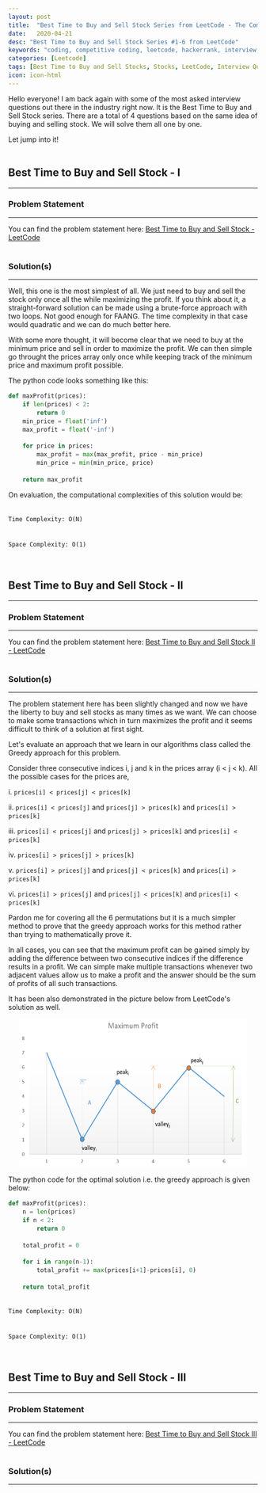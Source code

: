 ```yaml
---
layout: post
title:  "Best Time to Buy and Sell Stock Series from LeetCode - The Complete Guide"
date:   2020-04-21
desc: "Best Time to Buy and Sell Stock Series #1-6 from LeetCode"
keywords: "coding, competitive coding, leetcode, hackerrank, interview, question"
categories: [Leetcode]
tags: [Best Time to Buy and Sell Stocks, Stocks, LeetCode, Interview Question]
icon: icon-html
---
```


Hello everyone! I am back again with some of the most asked interview questions out there in the industry right now. It is the Best Time to Buy and Sell Stock series. There are a total of 4 questions based on the same idea of buying and selling stock. We will solve them all one by one.

Let jump into it!
<br/><br/>

## Best Time to Buy and Sell Stock - I
-------------------------------------

### Problem Statement
-------------------------------------
You can find the problem statement here: [Best Time to Buy and Sell Stock - LeetCode](https://leetcode.com/problems/best-time-to-buy-and-sell-stock/)
<br/><br/>

### Solution(s)
-------------------------------------
Well, this one is the most simplest of all. We just need to buy and sell the stock only once all the while maximizing the profit. If you think about it, a straight-forward solution can be made using a brute-force approach with two loops. Not good enough for FAANG. The time complexity in that case would quadratic and we can do much better here.

With some more thought, it will become clear that we need to buy at the minimum price and sell in order to maximize the profit. We can then simple go throught the prices array only once while keeping track of the minimum price and maximum profit possible.

The python code looks something like this:

```python
def maxProfit(prices):
    if len(prices) < 2:
        return 0
    min_price = float('inf')
    max_profit = float('-inf')

    for price in prices:
        max_profit = max(max_profit, price - min_price)
        min_price = min(min_price, price)
    
    return max_profit
```

On evaluation, the computational complexities of this solution would be:

<code>
Time Complexity: O(N)
<br/>
Space Complexity: O(1)
</code>
<br/><br/>

## Best Time to Buy and Sell Stock - II
-------------------------------------

### Problem Statement
-------------------------------------
You can find the problem statement here: [Best Time to Buy and Sell Stock II -  LeetCode](https://leetcode.com/problems/best-time-to-buy-and-sell-stock-ii/)
<br/><br/>

### Solution(s)
-------------------------------------
The problem statement here has been slightly changed and now we have the liberty to buy and sell stocks as many times as we want. We can choose to make some transactions which in turn maximizes the profit and it seems difficult to think of a solution at first sight.

Let's evaluate an approach that we learn in our algorithms class called the Greedy approach for this problem.

Consider three consecutive indices i, j and k in the prices array (i < j < k). All the possible cases for the prices are,

i. `prices[i] < prices[j] < prices[k]`

ii. `prices[i] < prices[j]` and `prices[j] > prices[k]` and `prices[i] > prices[k]`

iii. `prices[i] < prices[j]` and `prices[j] > prices[k]` and `prices[i] < prices[k]`

iv. `prices[i] > prices[j] > prices[k]`

v. `prices[i] > prices[j]` and `prices[j] < prices[k]` and `prices[i] > prices[k]`

vi. `prices[i] > prices[j]` and `prices[j] < prices[k]` and `prices[i] < prices[k]`

Pardon me for covering all the 6 permutations but it is a much simpler method to prove that the greedy approach works for this method rather than trying to mathematically prove it.

In all cases, you can see that the maximum profit can be gained simply by adding the difference between two consecutive indices if the difference results in a profit. We can simple make multiple transactions whenever two adjacent values allow us to make a profit and the answer should be the sum of profits of all such transactions.

It has been also demonstrated in the picture below from LeetCode's solution as well.

<div align="center">
  <img width="460" height="300" src="/static/assets/img/blog/best-time-buy-sell/122_maxprofit_1.png">
</div>

The python code for the optimal solution i.e. the greedy approach is given below:

```python
def maxProfit(prices):
    n = len(prices)
    if n < 2:
        return 0
    
    total_profit = 0

    for i in range(n-1):
        total_profit += max(prices[i+1]-prices[i], 0)
    
    return total_profit
```

<code>
Time Complexity: O(N)
<br/>
Space Complexity: O(1)
</code>
<br/><br/>

## Best Time to Buy and Sell Stock - III
-------------------------------------

### Problem Statement
-------------------------------------
You can find the problem statement here: [Best Time to Buy and Sell Stock III -  LeetCode](https://leetcode.com/problems/best-time-to-buy-and-sell-stock-iii/)
<br/><br/>

### Solution(s)
-------------------------------------
